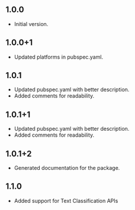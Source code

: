 ## 1.0.0

- Initial version.

## 1.0.0+1

- Updated platforms in pubspec.yaml.

## 1.0.1

- Updated pubspec.yaml with better description.
- Added comments for readability.

## 1.0.1+1

- Updated pubspec.yaml with better description.
- Added comments for readability.

## 1.0.1+2

- Generated documentation for the package.

## 1.1.0

- Added support for Text Classification APIs